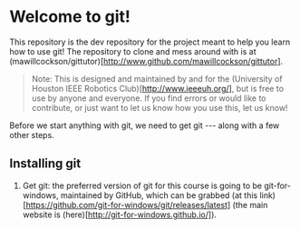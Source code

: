 # Welcome to git!

This repository is the dev repository for the project meant to help you learn how to use git! The repository to clone and mess around with is at (mawillcockson/gittutor)[http://www.github.com/mawillcockson/gittutor].

> Note: This is designed and maintained by and for the (University of Houston IEEE Robotics Club)[http://www.ieeeuh.org/], but is free to use by anyone and everyone. If you find errors or would like to contribute, or just want to let us know how you use this, let us know!

Before we start anything with git, we need to get git ---  along with a few other steps.

## Installing git
 1. Get git: the preferred version of git for this course is going to be git-for-windows, maintained by GitHub, which can be grabbed (at this link)[https://github.com/git-for-windows/git/releases/latest] (the main website is (here)[http://git-for-windows.github.io/]).
